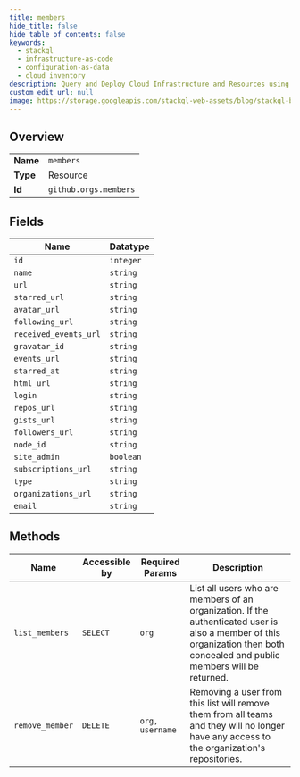 ```yaml
---
title: members
hide_title: false
hide_table_of_contents: false
keywords:
  - stackql
  - infrastructure-as-code
  - configuration-as-data
  - cloud inventory
description: Query and Deploy Cloud Infrastructure and Resources using SQL
custom_edit_url: null
image: https://storage.googleapis.com/stackql-web-assets/blog/stackql-blog-post-featured-image.png
---
```

  
    

## Overview
<table><tbody>
<tr><td><b>Name</b></td><td><code>members</code></td></tr>
<tr><td><b>Type</b></td><td>Resource</td></tr>
<tr><td><b>Id</b></td><td><code>github.orgs.members</code></td></tr>
</tbody></table>

## Fields
| Name | Datatype |
| ---- | -------- |
| `id` | `integer` |
| `name` | `string` |
| `url` | `string` |
| `starred_url` | `string` |
| `avatar_url` | `string` |
| `following_url` | `string` |
| `received_events_url` | `string` |
| `gravatar_id` | `string` |
| `events_url` | `string` |
| `starred_at` | `string` |
| `html_url` | `string` |
| `login` | `string` |
| `repos_url` | `string` |
| `gists_url` | `string` |
| `followers_url` | `string` |
| `node_id` | `string` |
| `site_admin` | `boolean` |
| `subscriptions_url` | `string` |
| `type` | `string` |
| `organizations_url` | `string` |
| `email` | `string` |
## Methods
| Name | Accessible by | Required Params | Description |
| ---- | ------------- | --------------- | ----------- |
| `list_members` | `SELECT` | `org` | List all users who are members of an organization. If the authenticated user is also a member of this organization then both concealed and public members will be returned. |
| `remove_member` | `DELETE` | `org, username` | Removing a user from this list will remove them from all teams and they will no longer have any access to the organization's repositories. |
